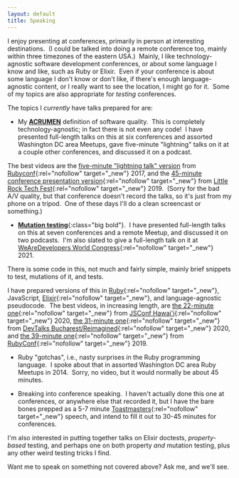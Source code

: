 ```yaml
---
layout: default
title: Speaking
---
```


I enjoy presenting at conferences, primarily in person
at interesting destinations.&nbsp;
(I could be talked into doing a remote conference too,
mainly within three timezones of the eastern USA.)&nbsp;
Mainly, I like technology-agnostic software development conferences,
or about some language I know and like, such as Ruby or Elixir.&nbsp;
Even if your conference is about some language I don't know or don't like,
if there's enough language-agnostic content,
or I really want to see the location,
I might go for it.&nbsp;
Some of my topics are also appropriate for _testing_ conferences.

The topics I _currently_ have talks prepared for are:

- <span class="big bold">My
[**ACRUMEN**](/ACRUMEN)
definition of software quality.</span>&nbsp;
This is completely technology-agnostic; in fact there is not even any code!&nbsp;
I have presented full-length talks on this at
six conferences and
assorted Washington DC area Meetups,
gave five-minute "lightning" talks on it at a couple other conferences,
and discussed it on a podcast.&nbsp;
<!--
[Little Rock Tech Fest](http://www.lrtechfest.com/){:rel="nofollow" target="_new"} 2019,
[American Mensa Annual Gathering](https://ag.us.mensa.org/){:rel="nofollow" target="_new"} 2019,
[Software Process Advancement](https://www.spaconference.org/){:rel="nofollow" target="_new"} 2019,
[Nova Codecamp](https://novacodecamp.org/){:rel="nofollow" target="_new"} 2019,
[Codecamp Chisinau](https://codecamp.ro/chisinau-2019-05-11){:rel="nofollow" target="_new"} 2019,
[Devconf Poland](https://devconf.pl/){:rel="nofollow" target="_new"} 2018,
and assorted Washington DC area Meetups, plus "lightning" talks at
[ElixirConf](https://elixirconf.com/){:rel="nofollow" target="_new"} 2017
and
[RubyConf](https://rubyconf.org/){:rel="nofollow" target="_new"} 2017,
and talked about it on
[the Maintainable Software Podcast](https://maintainable.fm/){:rel="nofollow" target="_new"}.&nbsp;
(I was also selected with this topic
for
[I T.A.K.E. Unconference](https://itakeunconf.com/){:rel="nofollow" target="_new"}
2019 but the entire conference was canceled,
and
as a backup speaker for
[RubyNation](http://www.rubynation.org/){:rel="nofollow" target="_new"}
2018 but no slots opened.)&nbsp; -->
The best videos are the 
[five-minute "lightning talk" version](https://www.youtube.com/embed/YMoa5JpjEtM?start=4080&end=4355)
from
[Rubyconf](https://rubyconf.org/){:rel="nofollow" target="_new"}
2017,
and the 
[45-minute conference presentation version](https://www.youtube.com/watch?v=V-pYlihc6hM){:rel="nofollow" target="_new"}
from
[Little Rock Tech Fest](http://www.lrtechfest.com/){:rel="nofollow" target="_new"}
2019.&nbsp;
(Sorry for the bad A/V quality, but that conference doesn't record the talks,
so it's just from my phone on a tripod.&nbsp;
One of these days I'll do a clean screencast or something.)

- [**Mutation testing**](https://en.wikipedia.org/wiki/Mutation_testing){:class="big bold"}.&nbsp;
I have presented full-length talks on this at
seven conferences and a remote Meetup,
and discussed it on two podcasts.&nbsp;
I'm also slated to give a full-length talk on it at 
[WeAreDevelopers World Congress](https://www.wearedevelopers.com/events/world-congress/){:rel="nofollow" target="_new"} 2021.&nbsp;
<!--
[DevTalks Bucharest/Reimagined](https://www.devtalks.ro/bucharest/){:rel="nofollow" target="_new"}
2020,
[JSConf Hawai'i](https://www.jsconfhi.com/){:rel="nofollow" target="_new"} 2020,
[RubyConf](https://rubyconf.org/){:rel="nofollow" target="_new"} 2019,
[Heartland Devconf](https://aiminstitute.org/hdc/){:rel="nofollow" target="_new"} 2019,
[Elixir Remote Meetup](https://github.com/elixirup/remote-meetup/){:rel="nofollow" target="_new"} September 2019,
[Abstractions](https://abstractions.io/){:rel="nofollow" target="_new"}
II (2019),
and [NDC Oslo](https://ndcoslo.com/){:rel="nofollow" target="_new"} 2019,
and talked about it on
[the Ruby on Rails Podcast](http://5by5.tv/rubyonrails/283){:rel="nofollow" target="_new"} episode 283 (August 2019),
and
[the Ruby Rogues Podcast](https://devchat.tv/ruby-rogues/){:rel="nofollow" target="_new"}
episode 459 (May 2020).&nbsp;
(I was also selected with this topic for
[Codestock](https://www.codestock.org/){:rel="nofollow" target="_new"}
2020
and
[Voxxed Days Athens](http://voxxeddays.com/athens){:rel="nofollow" target="_new"}
2020, which were canceled, and
[WeRockIT](https://www.werockitconf.com/){:rel="nofollow" target="_new"}
2020, which has been postponed to an as-yet-unknown date in November,
all due to the COVID pandemic.)&nbsp; -->
There is some code in this, not much and fairly simple,
mainly brief snippets to test, mutations of it, and tests.&nbsp;
<!-- As you may have guessed, -->
I have prepared versions of this in
[Ruby](https://www.ruby-lang.org/en/){:rel="nofollow" target="_new"},
JavaScript,
[Elixir](https://elixir-lang.org/){:rel="nofollow" target="_new"},
and language-agnostic pseudocode.&nbsp;
The best videos, in increasing length, are
[the 22-minute one](https://www.youtube.com/watch?v=yNMBOj7JUPs){:rel="nofollow" target="_new"}
from
[JSConf Hawai'i](https://www.jsconfhi.com/){:rel="nofollow" target="_new"}
2020,
[the 31-minute one](https://www.youtube.com/embed/tknqCCVQlIA?start=24963&version=3&end=26790){:rel="nofollow" target="_new"}
from
[DevTalks Bucharest/Reimagined](https://www.devtalks.ro/bucharest/){:rel="nofollow" target="_new"}
2020,
and
[the 39-minute one](https://www.youtube.com/watch?v=9GId6mFL0_c){:rel="nofollow" target="_new"}
from
[RubyConf](http://rubyconf.org/){:rel="nofollow" target="_new"}
2019.

- <span class="big bold">Ruby "gotchas"</span>,
i.e., nasty surprises in the
Ruby programming language.&nbsp;
I spoke about that in assorted Washington DC area Ruby Meetups in 2014.&nbsp;
Sorry, no video, but it would normally be about 45 minutes.

- <span class="big bold">Breaking into conference speaking</span>.&nbsp;
I haven't actually done this one at conferences,
or anywhere else that recorded it,
but I have the bare bones prepped as a 5-7 minute
[Toastmasters](http://toastmasters.org/){:rel="nofollow" target="_new"}
speech,
and intend to fill it out to 30-45 minutes for conferences.

I'm also interested in putting together talks on
Elixir doctests,
_property-based_ testing,
and perhaps one on both property _and_ mutation testing,
plus any other weird testing tricks I find.

Want me to speak on something not covered above?
Ask me, and we'll see.
